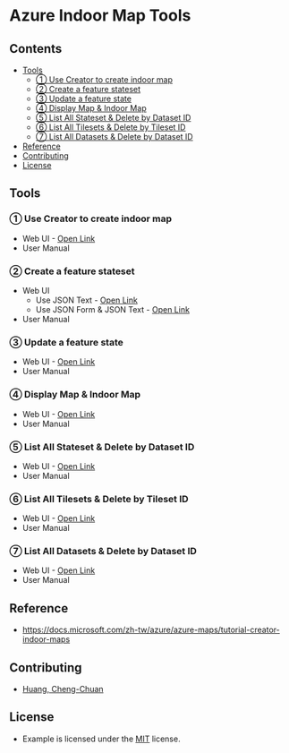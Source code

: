 # Azure Indoor Map Tools

## Contents
- [Tools](#tools)
  - [① Use Creator to create indoor map](#-use-creator-to-create-indoor-map)
  - [② Create a feature stateset](#-create-a-feature-stateset)
  - [③ Update a feature state](#-update-a-feature-state)
  - [④ Display Map & Indoor Map](#-display-map--indoor-map)
  - [⑤ List All Stateset & Delete by Dataset ID](#-list-all-stateset-by-dataset-id)
  - [⑥ List All Tilesets & Delete by Tileset ID](#)
  - [⑦ List All Datasets & Delete by Dataset ID](#)
- [Reference](#reference)
- [Contributing](#contributing)
- [License](#license)

## Tools
### ① Use Creator to create indoor map
* Web UI - [Open Link](https://archerhuang.github.io/Azure-Indoor-Map-Tools/Creator-Create-Azure-Indoor-Map/)
* User Manual

### ② Create a feature stateset
* Web UI
  * Use JSON Text - [Open Link](https://archerhuang.github.io/Azure-Indoor-Map-Tools/Set-Feature-Stateset/textarea/)
  * Use JSON Form & JSON Text - [Open Link](https://archerhuang.github.io/Azure-Indoor-Map-Tools/Set-Feature-Stateset/form_textarea/)
* User Manual

### ③ Update a feature state
* Web UI - [Open Link](https://archerhuang.github.io/Azure-Indoor-Map-Tools/Update-Feature-State/)
* User Manual

### ④ Display Map & Indoor Map
* Web UI - [Open Link](https://archerhuang.github.io/Azure-Indoor-Map-Tools/Indoor-Map)
* User Manual

### ⑤ List All Stateset & Delete by Dataset ID
* Web UI - [Open Link](https://archerhuang.github.io/Azure-Indoor-Map-Tools/List-All-Stateset)
* User Manual

### ⑥ List All Tilesets & Delete by Tileset ID
* Web UI - [Open Link](https://archerhuang.github.io/Azure-Indoor-Map-Tools/List-All-Tileset)
* User Manual

### ⑦ List All Datasets & Delete by Dataset ID
* Web UI - [Open Link](https://archerhuang.github.io/Azure-Indoor-Map-Tools/List-All-Dataset)
* User Manual

## Reference
* https://docs.microsoft.com/zh-tw/azure/azure-maps/tutorial-creator-indoor-maps

## Contributing
* [Huang, Cheng-Chuan](https://github.com/ArcherHuang)

## License
* Example is licensed under the [MIT](./LICENSE) license.